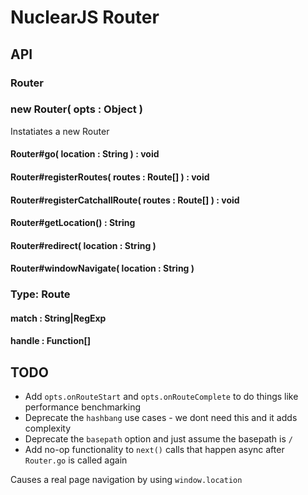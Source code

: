 NuclearJS Router
===

## API

### Router

### new Router( opts : Object )

Instatiates a new Router

#### Router#go( location : String ) : void

#### Router#registerRoutes( routes : Route[] ) : void

#### Router#registerCatchallRoute( routes : Route[] ) : void

#### Router#getLocation() : String

#### Router#redirect( location : String )

#### Router#windowNavigate( location : String )

### Type: Route

#### match : String|RegExp

#### handle : Function[]


## TODO

- Add `opts.onRouteStart` and `opts.onRouteComplete` to do things like performance benchmarking
- Deprecate the `hashbang` use cases - we dont need this and it adds complexity
- Deprecate the `basepath` option and just assume the basepath is `/`
- Add no-op functionality to `next()` calls that happen async after `Router.go` is called again


Causes a real page navigation by using `window.location`
